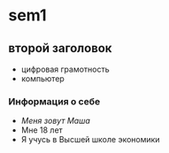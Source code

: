 # sem1
## второй заголовок
* цифровая грамотность
* компьютер
### Информация о себе
* *Меня зовут Маша*
* Мне 18 лет
* Я учусь в Высшей школе экономики
